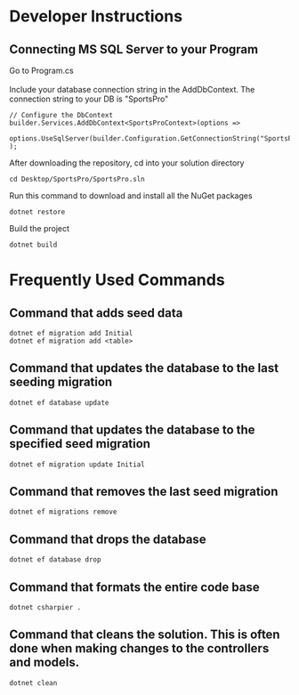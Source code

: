 # Developer Instructions

## Connecting MS SQL Server to your Program
Go to Program.cs
</br>
</br>
Include your database connection string in the AddDbContext. The connection string to your DB is "SportsPro"
```
// Configure the DbContext
builder.Services.AddDbContext<SportsProContext>(options =>
    options.UseSqlServer(builder.Configuration.GetConnectionString("SportsPro"))
);
```
After downloading the repository,
cd into your solution directory
```
cd Desktop/SportsPro/SportsPro.sln
```
Run this command to download and install all the NuGet packages
```
dotnet restore
```
Build the project
```
dotnet build
```


# Frequently Used Commands
## Command that adds seed data
```
dotnet ef migration add Initial
dotnet ef migration add <table>
```
## Command that updates the database to the last seeding migration
```
dotnet ef database update
```
## Command that updates the database to the specified seed migration
```
dotnet ef migration update Initial
```
## Command that removes the last seed migration
```
dotnet ef migrations remove
```
## Command that drops the database
```
dotnet ef database drop
```
## Command that formats the entire code base
```
dotnet csharpier .
```
## Command that cleans the solution. This is often done when making changes to the controllers and models.
```
dotnet clean
```




